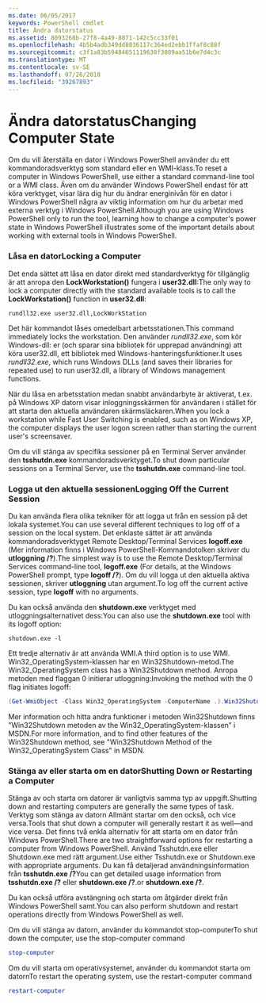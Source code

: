 ```yaml
---
ms.date: 06/05/2017
keywords: PowerShell cmdlet
title: Ändra datorstatus
ms.assetid: 8093268b-27f8-4a49-8871-142c5cc33f01
ms.openlocfilehash: 4b5b4adb349dd8036117c364ed2ebb1ffaf8c88f
ms.sourcegitcommit: c3f1a83b59484651119630f3089aa51b6e7d4c3c
ms.translationtype: MT
ms.contentlocale: sv-SE
ms.lasthandoff: 07/26/2018
ms.locfileid: "39267893"
---
```

# <a name="changing-computer-state"></a><span data-ttu-id="6c38b-103">Ändra datorstatus</span><span class="sxs-lookup"><span data-stu-id="6c38b-103">Changing Computer State</span></span>

<span data-ttu-id="6c38b-104">Om du vill återställa en dator i Windows PowerShell använder du ett kommandoradsverktyg som standard eller en WMI-klass.</span><span class="sxs-lookup"><span data-stu-id="6c38b-104">To reset a computer in Windows PowerShell, use either a standard command-line tool or a WMI class.</span></span> <span data-ttu-id="6c38b-105">Även om du använder Windows PowerShell endast för att köra verktyget, visar lära dig hur du ändrar energinivån för en dator i Windows PowerShell några av viktig information om hur du arbetar med externa verktyg i Windows PowerShell.</span><span class="sxs-lookup"><span data-stu-id="6c38b-105">Although you are using Windows PowerShell only to run the tool, learning how to change a computer's power state in Windows PowerShell illustrates some of the important details about working with external tools in Windows PowerShell.</span></span>

### <a name="locking-a-computer"></a><span data-ttu-id="6c38b-106">Låsa en dator</span><span class="sxs-lookup"><span data-stu-id="6c38b-106">Locking a Computer</span></span>

<span data-ttu-id="6c38b-107">Det enda sättet att låsa en dator direkt med standardverktyg för tillgänglig är att anropa den **LockWorkstation()** fungera i **user32.dll**:</span><span class="sxs-lookup"><span data-stu-id="6c38b-107">The only way to lock a computer directly with the standard available tools is to call the **LockWorkstation()** function in **user32.dll**:</span></span>

```
rundll32.exe user32.dll,LockWorkStation
```

<span data-ttu-id="6c38b-108">Det här kommandot låses omedelbart arbetsstationen.</span><span class="sxs-lookup"><span data-stu-id="6c38b-108">This command immediately locks the workstation.</span></span> <span data-ttu-id="6c38b-109">Den använder *rundll32.exe*, som kör Windows-dll: er (och sparar sina bibliotek för upprepad användning) att köra user32.dll, ett bibliotek med Windows-hanteringsfunktioner.</span><span class="sxs-lookup"><span data-stu-id="6c38b-109">It uses *rundll32.exe*, which runs Windows DLLs (and saves their libraries for repeated use) to run user32.dll, a library of Windows management functions.</span></span>

<span data-ttu-id="6c38b-110">När du låsa en arbetsstation medan snabbt användarbyte är aktiverat, t.ex. på Windows XP datorn visar inloggningsskärmen för användaren i stället för att starta den aktuella användaren skärmsläckaren.</span><span class="sxs-lookup"><span data-stu-id="6c38b-110">When you lock a workstation while Fast User Switching is enabled, such as on Windows XP, the computer displays the user logon screen rather than starting the current user's screensaver.</span></span>

<span data-ttu-id="6c38b-111">Om du vill stänga av specifika sessioner på en Terminal Server använder den **tsshutdn.exe** kommandoradsverktyget.</span><span class="sxs-lookup"><span data-stu-id="6c38b-111">To shut down particular sessions on a Terminal Server, use the **tsshutdn.exe** command-line tool.</span></span>

### <a name="logging-off-the-current-session"></a><span data-ttu-id="6c38b-112">Logga ut den aktuella sessionen</span><span class="sxs-lookup"><span data-stu-id="6c38b-112">Logging Off the Current Session</span></span>

<span data-ttu-id="6c38b-113">Du kan använda flera olika tekniker för att logga ut från en session på det lokala systemet.</span><span class="sxs-lookup"><span data-stu-id="6c38b-113">You can use several different techniques to log off of a session on the local system.</span></span> <span data-ttu-id="6c38b-114">Det enklaste sättet är att använda kommandoradsverktyget Remote Desktop/Terminal Services **logoff.exe** (Mer information finns i Windows PowerShell-Kommandotolken skriver du **utloggning /?**).</span><span class="sxs-lookup"><span data-stu-id="6c38b-114">The simplest way is to use the Remote Desktop/Terminal Services command-line tool, **logoff.exe** (For details, at the Windows PowerShell prompt, type **logoff /?**).</span></span> <span data-ttu-id="6c38b-115">Om du vill logga ut den aktuella aktiva sessionen, skriver **utloggning** utan argument.</span><span class="sxs-lookup"><span data-stu-id="6c38b-115">To log off the current active session, type **logoff** with no arguments.</span></span>

<span data-ttu-id="6c38b-116">Du kan också använda den **shutdown.exe** verktyget med utloggningsalternativet dess:</span><span class="sxs-lookup"><span data-stu-id="6c38b-116">You can also use the **shutdown.exe** tool with its logoff option:</span></span>

```
shutdown.exe -l
```

<span data-ttu-id="6c38b-117">Ett tredje alternativ är att använda WMI.</span><span class="sxs-lookup"><span data-stu-id="6c38b-117">A third option is to use WMI.</span></span> <span data-ttu-id="6c38b-118">Win32_OperatingSystem-klassen har en Win32Shutdown-metod.</span><span class="sxs-lookup"><span data-stu-id="6c38b-118">The Win32_OperatingSystem class has a Win32Shutdown method.</span></span> <span data-ttu-id="6c38b-119">Anropa metoden med flaggan 0 initierar utloggning:</span><span class="sxs-lookup"><span data-stu-id="6c38b-119">Invoking the method with the 0 flag initiates logoff:</span></span>

```powershell
(Get-WmiObject -Class Win32_OperatingSystem -ComputerName .).Win32Shutdown(0)
```

<span data-ttu-id="6c38b-120">Mer information och hitta andra funktioner i metoden Win32Shutdown finns ”Win32Shutdown metoden av the Win32_OperatingSystem-klassen” i MSDN.</span><span class="sxs-lookup"><span data-stu-id="6c38b-120">For more information, and to find other features of the Win32Shutdown method, see "Win32Shutdown Method of the Win32_OperatingSystem Class" in MSDN.</span></span>

### <a name="shutting-down-or-restarting-a-computer"></a><span data-ttu-id="6c38b-121">Stänga av eller starta om en dator</span><span class="sxs-lookup"><span data-stu-id="6c38b-121">Shutting Down or Restarting a Computer</span></span>

<span data-ttu-id="6c38b-122">Stänga av och starta om datorer är vanligtvis samma typ av uppgift.</span><span class="sxs-lookup"><span data-stu-id="6c38b-122">Shutting down and restarting computers are generally the same types of task.</span></span> <span data-ttu-id="6c38b-123">Verktyg som stänga av datorn Allmänt startar om den också, och vice versa.</span><span class="sxs-lookup"><span data-stu-id="6c38b-123">Tools that shut down a computer will generally restart it as well—and vice versa.</span></span> <span data-ttu-id="6c38b-124">Det finns två enkla alternativ för att starta om en dator från Windows PowerShell.</span><span class="sxs-lookup"><span data-stu-id="6c38b-124">There are two straightforward options for restarting a computer from Windows PowerShell.</span></span> <span data-ttu-id="6c38b-125">Använd Tsshutdn.exe eller Shutdown.exe med rätt argument.</span><span class="sxs-lookup"><span data-stu-id="6c38b-125">Use either Tsshutdn.exe or Shutdown.exe with appropriate arguments.</span></span> <span data-ttu-id="6c38b-126">Du kan få detaljerad användningsinformation från **tsshutdn.exe /?**</span><span class="sxs-lookup"><span data-stu-id="6c38b-126">You can get detailed usage information from **tsshutdn.exe /?**</span></span> <span data-ttu-id="6c38b-127">eller **shutdown.exe /?**.</span><span class="sxs-lookup"><span data-stu-id="6c38b-127">or **shutdown.exe /?**.</span></span>

<span data-ttu-id="6c38b-128">Du kan också utföra avstängning och starta om åtgärder direkt från Windows PowerShell samt.</span><span class="sxs-lookup"><span data-stu-id="6c38b-128">You can also perform shutdown and restart operations directly from Windows PowerShell as well.</span></span>

<span data-ttu-id="6c38b-129">Om du vill stänga av datorn, använder du kommandot stop-computer</span><span class="sxs-lookup"><span data-stu-id="6c38b-129">To shut down the computer, use the stop-computer command</span></span>

```powershell
stop-computer
```

<span data-ttu-id="6c38b-130">Om du vill starta om operativsystemet, använder du kommandot starta om datorn</span><span class="sxs-lookup"><span data-stu-id="6c38b-130">To restart the operating system, use the restart-computer command</span></span>

```powershell
restart-computer
```
